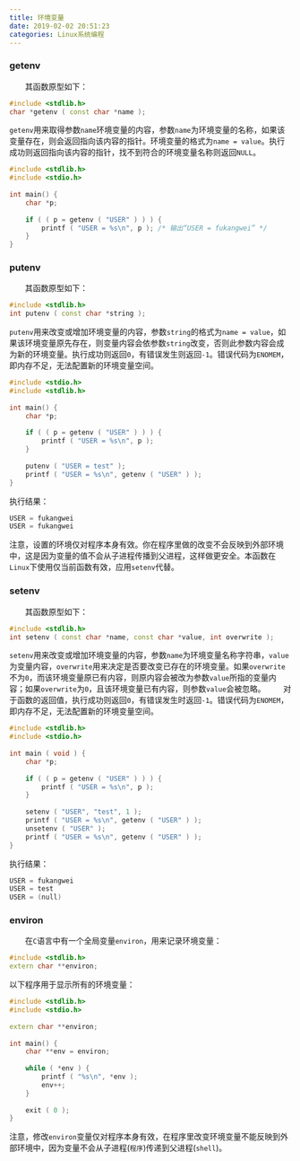 ```yaml
---
title: 环境变量
date: 2019-02-02 20:51:23
categories: Linux系统编程
---
```

### getenv

&emsp;&emsp;其函数原型如下：

``` cpp
#include <stdlib.h>
char *getenv ( const char *name );
```

`getenv`用来取得参数`name`环境变量的内容，参数`name`为环境变量的名称，如果该变量存在，则会返回指向该内容的指针。环境变量的格式为`name = value`。执行成功则返回指向该内容的指针，找不到符合的环境变量名称则返回`NULL`。

``` cpp
#include <stdlib.h>
#include <stdio.h>
​
int main() {
    char *p;
​
    if ( ( p = getenv ( "USER" ) ) ) {
        printf ( "USER = %s\n", p ); /* 输出“USER = fukangwei” */
    }
}
```

### putenv

&emsp;&emsp;其函数原型如下：

``` cpp
#include <stdlib.h>
int putenv ( const char *string );
```

`putenv`用来改变或增加环境变量的内容，参数`string`的格式为`name = value`，如果该环境变量原先存在，则变量内容会依参数`string`改变，否则此参数内容会成为新的环境变量。执行成功则返回`0`，有错误发生则返回`-1`。错误代码为`ENOMEM`，即内存不足，无法配置新的环境变量空间。

``` cpp
#include <stdio.h>
#include <stdlib.h>
​
int main() {
    char *p;
​
    if ( ( p = getenv ( "USER" ) ) ) {
        printf ( "USER = %s\n", p );
    }
​
    putenv ( "USER = test" );
    printf ( "USER = %s\n", getenv ( "USER" ) );
}
```

执行结果：

``` cpp
USER = fukangwei
USER = fukangwei
```

注意，设置的环境仅对程序本身有效。你在程序里做的改变不会反映到外部环境中，这是因为变量的值不会从子进程传播到父进程，这样做更安全。本函数在`Linux`下使用仅当前函数有效，应用`setenv`代替。

### setenv

&emsp;&emsp;其函数原型如下：

``` cpp
#include <stdlib.h>
int setenv ( const char *name, const char *value, int overwrite );
```

`setenv`用来改变或增加环境变量的内容，参数`name`为环境变量名称字符串，`value`为变量内容，`overwrite`用来决定是否要改变已存在的环境变量。如果`overwrite`不为`0`，而该环境变量原已有内容，则原内容会被改为参数`value`所指的变量内容；如果`overwrite`为`0`，且该环境变量已有内容，则参数`value`会被忽略。
&emsp;&emsp;对于函数的返回值，执行成功则返回`0`，有错误发生时返回`-1`。错误代码为`ENOMEM`，即内存不足，无法配置新的环境变量空间。

``` cpp
#include <stdlib.h>
#include <stdio.h>
​
int main ( void ) {
    char *p;
​
    if ( ( p = getenv ( "USER" ) ) ) {
        printf ( "USER = %s\n", p );
    }
​
    setenv ( "USER", "test", 1 );
    printf ( "USER = %s\n", getenv ( "USER" ) );
    unsetenv ( "USER" );
    printf ( "USER = %s\n", getenv ( "USER" ) );
}
```

执行结果：

``` cpp
USER = fukangwei
USER = test
USER = (null)
```

### environ

&emsp;&emsp;在`C`语言中有一个全局变量`environ`，用来记录环境变量：

``` cpp
#include <stdlib.h>
extern char **environ;
```

以下程序用于显示所有的环境变量：

``` cpp
#include <stdlib.h>
#include <stdio.h>
​
extern char **environ;
​
int main() {
    char **env = environ;
​
    while ( *env ) {
        printf ( "%s\n", *env );
        env++;
    }
​
    exit ( 0 );
}
```

注意，修改`environ`变量仅对程序本身有效，在程序里改变环境变量不能反映到外部环境中，因为变量不会从子进程(`程序`)传递到父进程(`shell`)。